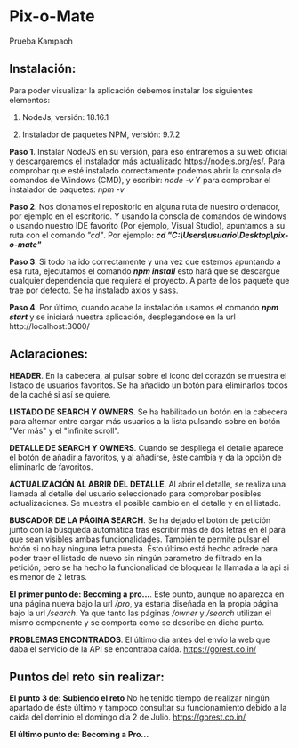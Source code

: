 # Pix-o-Mate
 Prueba Kampaoh

## Instalación:
Para poder visualizar la aplicación debemos instalar los siguientes elementos:

1. NodeJs, versión: 18.16.1
   
2. Instalador de paquetes NPM, versión: 9.7.2

**Paso 1**. Instalar NodeJS en su versión, para eso entraremos a su web oficial y descargaremos el instalador más actualizado https://nodejs.org/es/. Para comprobar que esté instalado correctamente podemos abrir la consola de comandos de Windows (CMD), y escribir: _node -v_
Y para comprobar el instalador de paquetes: _npm -v_

**Paso 2**. Nos clonamos el repositorio en alguna ruta de nuestro ordenador, por ejemplo en el escritorio. Y usando la consola de comandos de windows o usando nuestro IDE favorito (Por ejemplo, Visual Studio), apuntamos a su ruta con el comando _"cd"_. Por ejemplo: _**cd "C:\Users\usuario\Desktop\pix-o-mate"**_

**Paso 3**. Si todo ha ido correctamente y una vez que estemos apuntando a esa ruta, ejecutamos el comando _**npm install**_ esto hará que se descargue cualquier dependencia que requiera el proyecto. A parte de los paquete que trae por defecto. Se ha instalado axios y sass.

**Paso 4**. Por último, cuando acabe la instalación usamos el comando _**npm start**_ y se iniciará nuestra aplicación, desplegandose en la url http://localhost:3000/

## Aclaraciones:
**HEADER**. En la cabecera, al pulsar sobre el icono del corazón se muestra el listado de usuarios favoritos. Se ha añadido un botón para eliminarlos todos de la caché si así se quiere.

**LISTADO DE SEARCH Y OWNERS**. Se ha habilitado un botón en la cabecera para alternar entre cargar más usuarios a la lista pulsando sobre en botón "Ver más" y el "infinite scroll".

**DETALLE DE SEARCH Y OWNERS**. Cuando se despliega el detalle aparece el botón de añadir a favoritos, y al añadirse, éste cambia y da la opción de eliminarlo de favoritos.

**ACTUALIZACIÓN AL ABRIR DEL DETALLE**. Al abrir el detalle, se realiza una llamada al detalle del usuario seleccionado para comprobar posibles actualizaciones. Se muestra el posible cambio en el detalle y en el listado.

**BUSCADOR DE LA PÁGINA SEARCH**. Se ha dejado el botón de petición junto con la búsqueda automática tras escribir más de dos letras en él para que sean visibles ambas funcionalidades. También te permite pulsar el botón si no hay ninguna letra puesta. Ésto último está hecho adrede para poder traer el listado de nuevo sin ningún parametro de filtrado en la petición, pero se ha hecho la funcionalidad de bloquear la llamada a la api si es menor de 2 letras.

**El primer punto de: Becoming a pro...**. Éste punto, aunque no aparezca en una página nueva bajo la url _/pro_, ya estaría diseñada en la propia página bajo la url _/search_. Ya que tanto las páginas _/owner_ y _/search_ utilizan el mismo componente y se comporta como se describe en dicho punto.

**PROBLEMAS ENCONTRADOS**. El último día antes del envío la web que daba el servicio de la API se encontraba caída. https://gorest.co.in/

## Puntos del reto sin realizar:
**El punto 3 de: Subiendo el reto**
No he tenido tiempo de realizar ningún apartado de éste último y tampoco consultar su funcionamiento debido a la caída del dominio el domingo día 2 de Julio. https://gorest.co.in/

**El último punto de: Becoming a Pro...**
